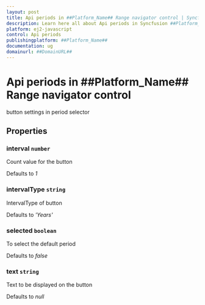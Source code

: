 ```yaml
---
layout: post
title: Api periods in ##Platform_Name## Range navigator control | Syncfusion
description: Learn here all about Api periods in Syncfusion ##Platform_Name## Range navigator control of Syncfusion Essential JS 2 and more.
platform: ej2-javascript
control: Api periods 
publishingplatform: ##Platform_Name##
documentation: ug
domainurl: ##DomainURL##
---
```


# Api periods in ##Platform_Name## Range navigator control

button settings in period selector

## Properties

### interval `number`

Count value for the button

Defaults to *1*

### intervalType `string`

IntervalType of button

Defaults to *'Years'*

### selected `boolean`

To select the default period

Defaults to *false*

### text `string`

Text to be displayed on the button

Defaults to *null*
